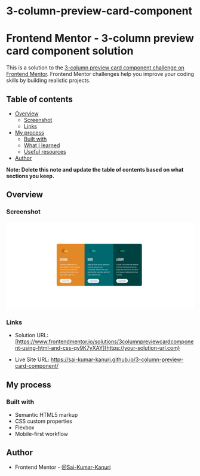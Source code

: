 # 3-column-preview-card-component

# Frontend Mentor - 3-column preview card component solution

This is a solution to the [3-column preview card component challenge on Frontend Mentor](https://www.frontendmentor.io/challenges/3column-preview-card-component-pH92eAR2-). Frontend Mentor challenges help you improve your coding skills by building realistic projects. 

## Table of contents

- [Overview](#overview)
  - [Screenshot](#screenshot)
  - [Links](#links)
- [My process](#my-process)
  - [Built with](#built-with)
  - [What I learned](#what-i-learned)
  - [Useful resources](#useful-resources)
- [Author](#author)


**Note: Delete this note and update the table of contents based on what sections you keep.**

## Overview

### Screenshot

![](/3%20column%20preview%20card%20screenshot.png)

### Links

- Solution URL: [https://www.frontendmentor.io/solutions/3columnpreviewcardcomponent-using-html-and-css-qy9K7yXAY](https://your-solution-url.com)

- Live Site URL: https://sai-kumar-kanuri.github.io/3-column-preview-card-component/

## My process

### Built with

- Semantic HTML5 markup
- CSS custom properties
- Flexbox
- Mobile-first workflow

## Author
- Frontend Mentor - [@Sai-Kumar-Kanuri](https://www.frontendmentor.io/profile/yourusername)



